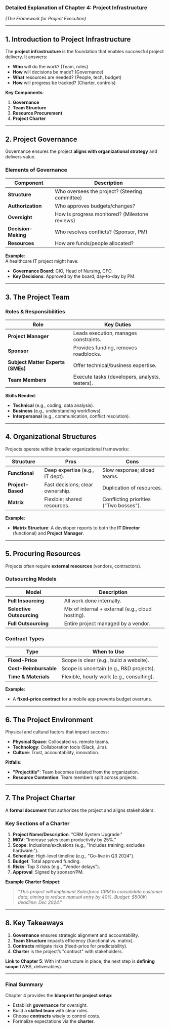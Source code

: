 ### **Detailed Explanation of Chapter 4: Project Infrastructure**  
*(The Framework for Project Execution)*  

---

## **1. Introduction to Project Infrastructure**  
The **project infrastructure** is the foundation that enables successful project delivery. It answers:  
- **Who** will do the work? (Team, roles)  
- **How** will decisions be made? (Governance)  
- **What** resources are needed? (People, tech, budget)  
- **How** will progress be tracked? (Charter, controls)  

**Key Components**:  
1. **Governance**  
2. **Team Structure**  
3. **Resource Procurement**  
4. **Project Charter**  

---

## **2. Project Governance**  
Governance ensures the project **aligns with organizational strategy** and delivers value.  

### **Elements of Governance**  
| **Component**          | **Description**                                  |  
|-------------------------|--------------------------------------------------|  
| **Structure**           | Who oversees the project? (Steering committee)   |  
| **Authorization**       | Who approves budgets/changes?                    |  
| **Oversight**           | How is progress monitored? (Milestone reviews)   |  
| **Decision-Making**     | Who resolves conflicts? (Sponsor, PM)            |  
| **Resources**           | How are funds/people allocated?                  |  

**Example**:  
A healthcare IT project might have:  
- **Governance Board**: CIO, Head of Nursing, CFO.  
- **Key Decisions**: Approved by the board; day-to-day by PM.  

---

## **3. The Project Team**  
### **Roles & Responsibilities**  
| **Role**               | **Key Duties**                                  |  
|-------------------------|------------------------------------------------|  
| **Project Manager**     | Leads execution, manages constraints.          |  
| **Sponsor**            | Provides funding, removes roadblocks.          |  
| **Subject Matter Experts (SMEs)** | Offer technical/business expertise.       |  
| **Team Members**       | Execute tasks (developers, analysts, testers). |  

**Skills Needed**:  
- **Technical** (e.g., coding, data analysis).  
- **Business** (e.g., understanding workflows).  
- **Interpersonal** (e.g., communication, conflict resolution).  

---

## **4. Organizational Structures**  
Projects operate within broader organizational frameworks:  

| **Structure**         | **Pros**                          | **Cons**                          |  
|------------------------|-----------------------------------|-----------------------------------|  
| **Functional**         | Deep expertise (e.g., IT dept).   | Slow response; siloed teams.      |  
| **Project-Based**      | Fast decisions; clear ownership.  | Duplication of resources.         |  
| **Matrix**            | Flexible; shared resources.       | Conflicting priorities ("Two bosses"). |  

**Example**:  
- **Matrix Structure**: A developer reports to both the **IT Director** (functional) and **Project Manager**.  

---

## **5. Procuring Resources**  
Projects often require **external resources** (vendors, contractors).  

### **Outsourcing Models**  
| **Model**              | **Description**                                  |  
|-------------------------|--------------------------------------------------|  
| **Full Insourcing**     | All work done internally.                        |  
| **Selective Outsourcing**| Mix of internal + external (e.g., cloud hosting).|  
| **Full Outsourcing**    | Entire project managed by a vendor.              |  

### **Contract Types**  
| **Type**                | **When to Use**                                  |  
|-------------------------|--------------------------------------------------|  
| **Fixed-Price**         | Scope is clear (e.g., build a website).          |  
| **Cost-Reimbursable**   | Scope is uncertain (e.g., R&D projects).         |  
| **Time & Materials**    | Flexible, hourly work (e.g., consulting).        |  

**Example**:  
- A **fixed-price contract** for a mobile app prevents budget overruns.  

---

## **6. The Project Environment**  
Physical and cultural factors that impact success:  
- **Physical Space**: Collocated vs. remote teams.  
- **Technology**: Collaboration tools (Slack, Jira).  
- **Culture**: Trust, accountability, innovation.  

**Pitfalls**:  
- **"Projectitis"**: Team becomes isolated from the organization.  
- **Resource Contention**: Team members split across projects.  

---

## **7. The Project Charter**  
A **formal document** that authorizes the project and aligns stakeholders.  

### **Key Sections of a Charter**  
1. **Project Name/Description**: "CRM System Upgrade."  
2. **MOV**: "Increase sales team productivity by 25%."  
3. **Scope**: Inclusions/exclusions (e.g., "Includes training; excludes hardware.").  
4. **Schedule**: High-level timeline (e.g., "Go-live in Q3 2024").  
5. **Budget**: Total approved funding.  
6. **Risks**: Top 3 risks (e.g., "Vendor delays").  
7. **Approval**: Signed by sponsor/PM.  

**Example Charter Snippet**:  
> *"This project will implement Salesforce CRM to consolidate customer data, aiming to reduce manual entry by 40%. Budget: $500K; deadline: Dec 2024."*  

---

## **8. Key Takeaways**  
1. **Governance** ensures strategic alignment and accountability.  
2. **Team Structure** impacts efficiency (functional vs. matrix).  
3. **Contracts** mitigate risks (fixed-price for predictability).  
4. **Charter** is the project’s "contract" with stakeholders.  

**Link to Chapter 5**: With infrastructure in place, the next step is **defining scope** (WBS, deliverables).  

---

### **Final Summary**  
Chapter 4 provides the **blueprint for project setup**:  
- Establish **governance** for oversight.  
- Build a **skilled team** with clear roles.  
- Choose **contracts** wisely to control costs.  
- Formalize expectations via the **charter**.  
